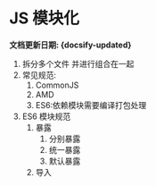 # JS 模块化

**文档更新日期: {docsify-updated}**

1. 拆分多个文件 并进行组合在一起
2. 常见规范:
   1. CommonJS
   2. AMD
   3. ES6:依赖模块需要编译打包处理
3. ES6 模块规范
   1. 暴露
      1. 分别暴露
      2. 统一暴露
      3. 默认暴露
   2. 导入
